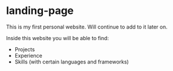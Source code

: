 # landing-page

This is my first personal website. Will continue to add to it later on. 

Inside this website you will be able to find: 

- Projects
- Experience
- Skills (with certain languages and frameworks)
